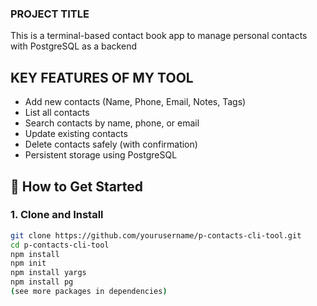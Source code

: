 ### PROJECT TITLE

This is a terminal-based contact book app to manage personal contacts with PostgreSQL as a backend

## KEY FEATURES OF MY TOOL

-  Add new contacts (Name, Phone, Email, Notes, Tags)
-  List all contacts
-  Search contacts by name, phone, or email
-  Update existing contacts
-  Delete contacts safely (with confirmation)
-  Persistent storage using PostgreSQL

## 🚀 How to Get Started

### 1. Clone and Install

```bash
git clone https://github.com/yourusername/p-contacts-cli-tool.git
cd p-contacts-cli-tool
npm install
npm init 
npm install yargs
npm install pg 
(see more packages in dependencies)
